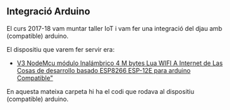 ## Integració Arduino

El curs 2017-18 vam muntar taller IoT i vam fer una integració del djau amb (compatible) arduino.

El dispositiu que varem fer servir era:

* [V3 NodeMcu módulo Inalámbrico 4 M bytes Lua WIFI A Internet de Las Cosas de desarrollo basado ESP8266 ESP-12E para arduino Compatible"](https://es.aliexpress.com/store/product/1PCS-Wireless-module-CH340-NodeMcu-V3-Lua-WIFI-Internet-of-Things-development-board-based-ESP8266/1525680_32802874451.html)

En aquesta mateixa carpeta hi ha el codi que rodava al dispositiu (compatible) arduino.

